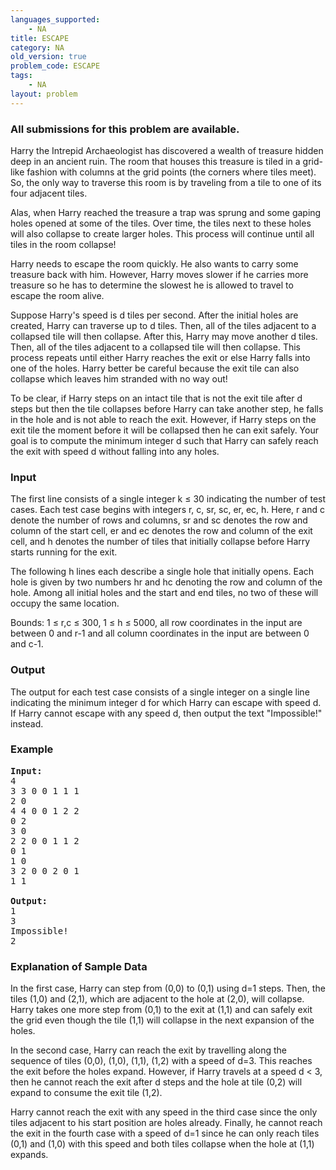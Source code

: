 ```yaml
---
languages_supported:
    - NA
title: ESCAPE
category: NA
old_version: true
problem_code: ESCAPE
tags:
    - NA
layout: problem
---
```

###  All submissions for this problem are available. 

Harry the Intrepid Archaeologist has discovered a wealth of treasure hidden deep in an ancient ruin. The room that houses this treasure is tiled in a grid-like fashion with columns at the grid points (the corners where tiles meet). So, the only way to traverse this room is by traveling from a tile to one of its four adjacent tiles.

Alas, when Harry reached the treasure a trap was sprung and some gaping holes opened at some of the tiles. Over time, the tiles next to these holes will also collapse to create larger holes. This process will continue until all tiles in the room collapse!

Harry needs to escape the room quickly. He also wants to carry some treasure back with him. However, Harry moves slower if he carries more treasure so he has to determine the slowest he is allowed to travel to escape the room alive.

Suppose Harry's speed is d tiles per second. After the initial holes are created, Harry can traverse up to d tiles. Then, all of the tiles adjacent to a collapsed tile will then collapse. After this, Harry may move another d tiles. Then, all of the tiles adjacent to a collapsed tile will then collapse. This process repeats until either Harry reaches the exit or else Harry falls into one of the holes. Harry better be careful because the exit tile can also collapse which leaves him stranded with no way out!

To be clear, if Harry steps on an intact tile that is not the exit tile after d steps but then the tile collapses before Harry can take another step, he falls in the hole and is not able to reach the exit. However, if Harry steps on the exit tile the moment before it will be collapsed then he can exit safely. Your goal is to compute the minimum integer d such that Harry can safely reach the exit with speed d without falling into any holes.

### Input

The first line consists of a single integer k ≤ 30 indicating the number of test cases. Each test case begins with integers r, c, sr, sc, er, ec, h. Here, r and c denote the number of rows and columns, sr and sc denotes the row and column of the start cell, er and ec denotes the row and column of the exit cell, and h denotes the number of tiles that initially collapse before Harry starts running for the exit.

The following h lines each describe a single hole that initially opens. Each hole is given by two numbers hr and hc denoting the row and column of the hole. Among all initial holes and the start and end tiles, no two of these will occupy the same location.

Bounds: 1 ≤ r,c ≤ 300, 1 ≤ h ≤ 5000, all row coordinates in the input are between 0 and r-1 and all column coordinates in the input are between 0 and c-1.

### Output

The output for each test case consists of a single integer on a single line indicating the minimum integer d for which Harry can escape with speed d. If Harry cannot escape with any speed d, then output the text "Impossible!" instead.

### Example

<pre>
<b>Input:</b>
4
3 3 0 0 1 1 1
2 0
4 4 0 0 1 2 2
0 2
3 0
2 2 0 0 1 1 2
0 1
1 0
3 2 0 0 2 0 1
1 1

<b>Output:</b>
1
3
Impossible!
2
</pre>
### Explanation of Sample Data

In the first case, Harry can step from (0,0) to (0,1) using d=1 steps. Then, the tiles (1,0) and (2,1), which are adjacent to the hole at (2,0), will collapse. Harry takes one more step from (0,1) to the exit at (1,1) and can safely exit the grid even though the tile (1,1) will collapse in the next expansion of the holes.

In the second case, Harry can reach the exit by travelling along the sequence of tiles (0,0), (1,0), (1,1), (1,2) with a speed of d=3. This reaches the exit before the holes expand. However, if Harry travels at a speed d < 3, then he cannot reach the exit after d steps and the hole at tile (0,2) will expand to consume the exit tile (1,2).

Harry cannot reach the exit with any speed in the third case since the only tiles adjacent to his start position are holes already. Finally, he cannot reach the exit in the fourth case with a speed of d=1 since he can only reach tiles (0,1) and (1,0) with this speed and both tiles collapse when the hole at (1,1) expands.
